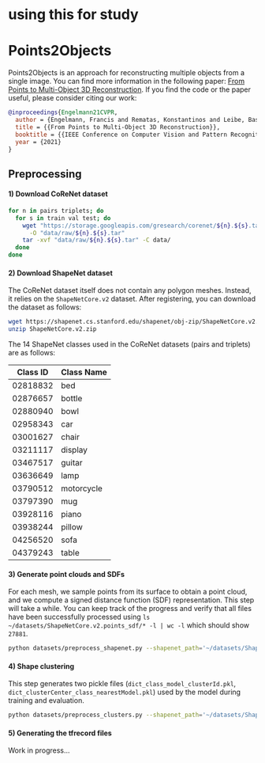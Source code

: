# using this for study 

# Points2Objects

Points2Objects is an approach for reconstructing multiple objects from a single image.
You can find more information in the following paper:
[From Points to Multi-Object 3D Reconstruction](https://openaccess.thecvf.com/content/CVPR2021/html/Engelmann_From_Points_to_Multi-Object_3D_Reconstruction_CVPR_2021_paper.html).
If you find the code or the paper useful, please consider citing our work:
```bibtex
@inproceedings{Engelmann21CVPR,
  author = {Engelmann, Francis and Rematas, Konstantinos and Leibe, Bastian and Ferrari, Vittorio},
  title = {{From Points to Multi-Object 3D Reconstruction}},
  booktitle = {{IEEE Conference on Computer Vision and Pattern Recognition (CVPR)}},
  year = {2021}
}
```

## Preprocessing

#### 1) Download CoReNet dataset

```bash
for n in pairs triplets; do  
  for s in train val test; do
    wget "https://storage.googleapis.com/gresearch/corenet/${n}.${s}.tar" \
      -O "data/raw/${n}.${s}.tar" 
    tar -xvf "data/raw/${n}.${s}.tar" -C data/ 
  done 
done
```

#### 2) Download ShapeNet dataset

The CoReNet dataset itself does not contain any polygon meshes.
Instead, it relies on the ```ShapeNetCore.v2``` dataset.
After registering, you can download the dataset as follows:
```bash
wget https://shapenet.cs.stanford.edu/shapenet/obj-zip/ShapeNetCore.v2.zip --no-check-certificate
unzip ShapeNetCore.v2.zip
```

The 14 ShapeNet classes used in the CoReNet datasets (pairs and triplets) are as follows:

| Class ID | Class Name  |
|----------|-------------|
| 02818832 | bed 	       |
| 02876657 | bottle 	    |
| 02880940 | bowl 	      |
| 02958343 | car 	       |
| 03001627 | chair 	     |
| 03211117 | display 	   |
| 03467517 | guitar 	    |
| 03636649 | lamp 	      |
| 03790512 | motorcycle  |
| 03797390 | mug 	       |
| 03928116 | piano 	     |
| 03938244 | pillow 	    |
| 04256520 | sofa 	      |
| 04379243 | table 	     |

#### 3) Generate point clouds and SDFs
For each mesh, we sample points from its surface to obtain a point cloud,
and we compute a signed distance function (SDF) representation.
This step will take a while.
You can keep track of the progress and verify that all files have been successfully processed using
`ls ~/datasets/ShapeNetCore.v2.points_sdf/* -l | wc -l` which should show `27881`.

```bash
python datasets/preprocess_shapenet.py --shapenet_path='~/datasets/ShapeNetCore.v2' --corenet_path='~/datasets/corenet/data' --output_path='~/datasets/ShapeNetCore.v2.points_sdf'
```

#### 4) Shape clustering
This step generates two pickle files (`dict_class_model_clusterId.pkl`, `dict_clusterCenter_class_nearestModel.pkl`) used by the model during training and evaluation.
```bash
python datasets/preprocess_clusters.py --shapenet_path='~/datasets/ShapeNetCore.v2' --corenet_path='~/datasets/corenet/data' --sdf_path='~/datasets/ShapeNetCore.v2.points_sdf'
```

#### 5) Generating the tfrecord files
Work in progress...
